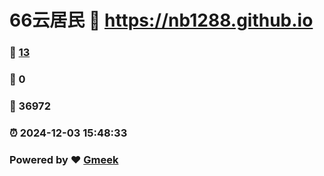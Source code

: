 # 66云居民 :link: https://nb1288.github.io 
### :page_facing_up: [13](https://nb1288.github.io/tag.html) 
### :speech_balloon: 0 
### :hibiscus: 36972 
### :alarm_clock: 2024-12-03 15:48:33 
### Powered by :heart: [Gmeek](https://github.com/Meekdai/Gmeek)
